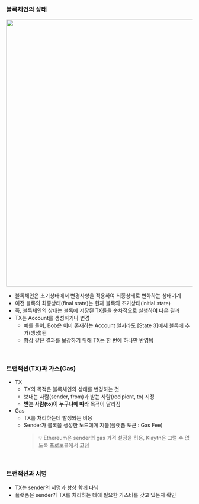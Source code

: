### 블록체인의 상태

<img src="https://www.notion.so/image/https%3A%2F%2Fs3-us-west-2.amazonaws.com%2Fsecure.notion-static.com%2F6f391728-8afb-4836-88ad-e6007088518f%2F%25E1%2584%2589%25E1%2585%25B3%25E1%2584%258F%25E1%2585%25B3%25E1%2584%2585%25E1%2585%25B5%25E1%2586%25AB%25E1%2584%2589%25E1%2585%25A3%25E1%2586%25BA_2022-08-17_00.20.12.png?table=block&id=431d2eaf-14ee-470e-aefe-3490c9ac5e91&spaceId=f9b11d6d-ffc8-4f32-a4be-436cab3490ff&width=2000&userId=da97c84c-b52e-4356-a3af-a1ffd515ed7a&cache=v2" width="720">

-   블록체인은 초기상태에서 변경사항을 적용하여 최종상태로 변화하는 상태기계
-   이전 블록의 최종상태(final state)는 현재 블록의 초기상태(initial state)
-   즉, 블록체인의 상태는 블록에 저장된 TX들을 순차적으로 실행하여 나온 결과
-   TX는 Account를 생성하거나 변경
    -   예를 들어, Bob은 이미 존재하는 Account 일지라도 [State 3]에서 블록에 추가(생성)됨
    -   항상 같은 결과를 보장하기 위해 TX는 한 번에 하나만 반영됨

<br />

### 트랜잭션(TX)과 가스(Gas)

-   TX
    -   TX의 목적은 블록체인의 상태를 변경하는 것
    -   보내는 사람(sender, from)과 받는 사람(recipient, to) 지정
    -   **받는 사람(to)이 누구냐에 따라** 목적이 달라짐
-   Gas
    -   TX를 처리하는데 발생되는 비용
    -   Sender가 블록을 생성한 노드에게 지불(플랫폼 토큰 : Gas Fee)
        > 💡 Ethereum은 sender의 gas 가격 설정을 허용, Klaytn은 그럴 수 없도록 프로토콜에서 고정

<br />

### 트랜잭션과 서명

-   TX는 sender의 서명과 항상 함께 다님
-   플랫폼은 sender가 TX를 처리하는 데에 필요한 가스비를 갖고 있는지 확인
